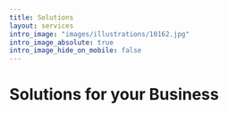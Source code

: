 ```yaml
---
title: Solutions
layout: services
intro_image: "images/illustrations/10162.jpg"
intro_image_absolute: true
intro_image_hide_on_mobile: false
---
```


# Solutions for your Business

